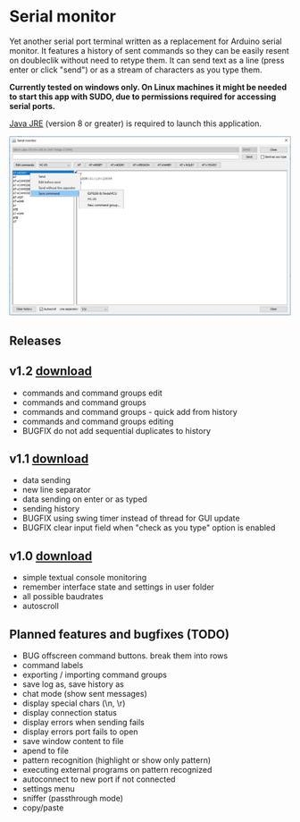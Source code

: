 # Serial monitor

Yet another serial port terminal written as a replacement for Arduino serial monitor. 
It features a history of sent commands so they can be easily resent on doubleclik without 
need to retype them. It can send text as a line (press enter or click "send") or as a stream of characters 
as you type them.

**Currently tested on windows only. On Linux machines it might be needed to start this app with SUDO, 
due to permissions required for accessing serial ports.**

[Java JRE](https://java.com/en/download/) (version 8 or greater) is required to launch this application.

![Screenshot](https://raw.githubusercontent.com/jokam85/serialmonitor/master/docs/Screenshot_1_2.jpg)

## Releases

## v1.2 [download](https://github.com/jokam85/serialmonitor/releases/download/v1.2/serialmonitor.jar)
* commands and command groups edit
* commands and command groups
* commands and command groups - quick add from history
* commands and command groups editing
* BUGFIX do not add sequential duplicates to history

## v1.1 [download](https://github.com/jokam85/serialmonitor/releases/download/v1.1/serialmonitor.jar)
* data sending
* new line separator
* data sending on enter or as typed
* sending history
* BUGFIX using swing timer instead of thread for GUI update
* BUGFIX clear input field when "check as you type" option is enabled

## v1.0 [download](https://github.com/jokam85/serialmonitor/releases/download/v1.0/serialmonitor.jar)
* simple textual console monitoring
* remember interface state and settings in user folder
* all possible baudrates
* autoscroll

## Planned features and bugfixes (TODO)
* BUG offscreen command buttons. break them into rows
* command labels
* exporting / importing command groups
* save log as, save history as
* chat mode (show sent messages)
* display special chars (\n, \r)
* display connection status
* display errors when sending fails
* display errors port fails to open
* save window content to file
* apend to file
* pattern recognition (highlight or show only pattern)
* executing external programs on pattern recognized
* autoconnect to new port if not connected
* settings menu
* sniffer (passthrough mode)
* copy/paste
